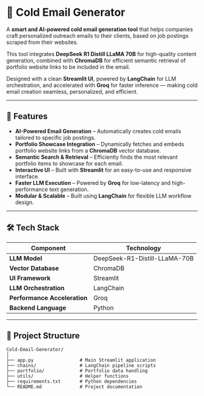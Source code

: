 # 📧 Cold Email Generator

A **smart and AI-powered cold email generation tool** that helps companies craft personalized outreach emails to their clients, based on job postings scraped from their websites.  

This tool integrates **DeepSeek R1 Distill LLaMA 70B** for high-quality content generation, combined with **ChromaDB** for efficient semantic retrieval of portfolio website links to be included in the email.  

Designed with a clean **Streamlit UI**, powered by **LangChain** for LLM orchestration, and accelerated with **Groq** for faster inference — making cold email creation seamless, personalized, and efficient.  

---

## 🚀 Features

- **AI-Powered Email Generation** – Automatically creates cold emails tailored to specific job postings.
- **Portfolio Showcase Integration** – Dynamically fetches and embeds portfolio website links from a **ChromaDB** vector database.
- **Semantic Search & Retrieval** – Efficiently finds the most relevant portfolio items to showcase for each email.
- **Interactive UI** – Built with **Streamlit** for an easy-to-use and responsive interface.
- **Faster LLM Execution** – Powered by **Groq** for low-latency and high-performance text generation.
- **Modular & Scalable** – Built using **LangChain** for flexible LLM workflow design.

---

## 🛠 Tech Stack

| Component | Technology |
|-----------|------------|
| **LLM Model** | DeepSeek-R1-Distill-LLaMA-70B |
| **Vector Database** | ChromaDB |
| **UI Framework** | Streamlit |
| **LLM Orchestration** | LangChain |
| **Performance Acceleration** | Groq |
| **Backend Language** | Python |

---

## 📂 Project Structure

```plaintext
Cold-Email-Generator/
│
├── app.py                 # Main Streamlit application
├── chains/                # LangChain pipeline scripts
├── portfolio/             # Portfolio data handling
├── utils/                 # Helper functions
├── requirements.txt       # Python dependencies
└── README.md              # Project documentation
